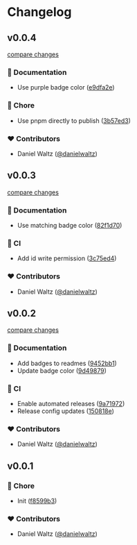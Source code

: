 # Changelog


## v0.0.4

[compare changes](https://github.com/adhesivejs/adhesive/compare/v0.0.3...v0.0.4)

### 📖 Documentation

- Use purple badge color ([e9dfa2e](https://github.com/adhesivejs/adhesive/commit/e9dfa2e))

### 🏡 Chore

- Use pnpm directly to publish ([3b57ed3](https://github.com/adhesivejs/adhesive/commit/3b57ed3))

### ❤️ Contributors

- Daniel Waltz ([@danielwaltz](https://github.com/danielwaltz))

## v0.0.3

[compare changes](https://github.com/adhesivejs/adhesive/compare/v0.0.2...v0.0.3)

### 📖 Documentation

- Use matching badge color ([82f1d70](https://github.com/adhesivejs/adhesive/commit/82f1d70))

### 🤖 CI

- Add id write permission ([3c75ed4](https://github.com/adhesivejs/adhesive/commit/3c75ed4))

### ❤️ Contributors

- Daniel Waltz ([@danielwaltz](https://github.com/danielwaltz))

## v0.0.2

[compare changes](https://github.com/adhesivejs/adhesive/compare/v0.0.1...v0.0.2)

### 📖 Documentation

- Add badges to readmes ([9452bb1](https://github.com/adhesivejs/adhesive/commit/9452bb1))
- Update badge color ([9d49879](https://github.com/adhesivejs/adhesive/commit/9d49879))

### 🤖 CI

- Enable automated releases ([9a71972](https://github.com/adhesivejs/adhesive/commit/9a71972))
- Release config updates ([150818e](https://github.com/adhesivejs/adhesive/commit/150818e))

### ❤️ Contributors

- Daniel Waltz ([@danielwaltz](https://github.com/danielwaltz))

## v0.0.1


### 🏡 Chore

- Init ([f8599b3](https://github.com/adhesivejs/adhesive/commit/f8599b3))

### ❤️ Contributors

- Daniel Waltz ([@danielwaltz](https://github.com/danielwaltz))

